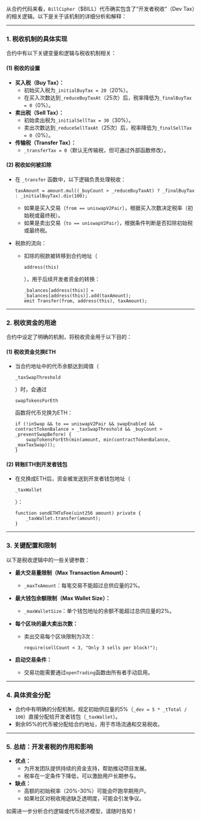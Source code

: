 从合约代码来看，`BillCipher`（$BILL）代币确实包含了“开发者税收”（Dev Tax）的相关逻辑。以下是关于该机制的详细分析和解释：

------

### **1. 税收机制的具体实现**

合约中有以下关键变量和逻辑与税收机制相关：

#### **(1) 税收的设置**

- **买入税（Buy Tax）：**
  - 初始买入税为`_initialBuyTax = 20`（20%）。
  - 在买入次数达到`_reduceBuyTaxAt`（25次）后，税率降低为`_finalBuyTax = 0`（0%）。
- **卖出税（Sell Tax）：**
  - 初始卖出税为`_initialSellTax = 30`（30%）。
  - 卖出次数达到`_reduceSellTaxAt`（25次）后，税率降低为`_finalSellTax = 0`（0%）。
- **传输税（Transfer Tax）：**
  - `_transferTax = 0`（默认无传输税，但可通过外部函数修改）。

#### **(2) 税收如何被扣除**

- 在 `_transfer` 函数中，以下逻辑负责处理税收：

  ```solidity
  taxAmount = amount.mul((_buyCount > _reduceBuyTaxAt) ? _finalBuyTax : _initialBuyTax).div(100);
  ```

  - 如果是买入交易（`from == uniswapV2Pair`），根据买入次数决定税率（初始税或最终税）。
  - 如果是卖出交易（`to == uniswapV2Pair`），根据条件判断是否扣除初始税或最终税。

- 税款的流向：

  - 扣除的税款被转移到合约地址（

    ```
    address(this)
    ```

    ），用于后续开发者资金的转换：

    ```solidity
    _balances[address(this)] = _balances[address(this)].add(taxAmount);
    emit Transfer(from, address(this), taxAmount);
    ```

------

### **2. 税收资金的用途**

合约中设定了明确的机制，将税收资金用于以下目的：

#### **(1) 税收资金兑换ETH**

- 当合约地址中的代币余额达到阈值（

  ```
  _taxSwapThreshold
  ```

  ）时，会通过

  ```
  swapTokensForEth
  ```

  函数将代币兑换为ETH：

  ```solidity
  if (!inSwap && to == uniswapV2Pair && swapEnabled && contractTokenBalance > _taxSwapThreshold && _buyCount > _preventSwapBefore) {
      swapTokensForEth(min(amount, min(contractTokenBalance, _maxTaxSwap)));
  }
  ```

#### **(2) 转账ETH到开发者钱包**

- 在兑换成ETH后，资金被发送到开发者钱包地址（

  ```
  _taxWallet
  ```

  ）：

  ```solidity
  function sendETHToFee(uint256 amount) private {
      _taxWallet.transfer(amount);
  }
  ```

------

### **3. 关键配置和限制**

以下是税收逻辑中的一些关键参数：

- **最大交易量限制（Max Transaction Amount）：**

  - `_maxTxAmount`：每笔交易不能超过总供应量的2%。

- **最大钱包余额限制（Max Wallet Size）：**

  - `_maxWalletSize`：单个钱包地址的余额不能超过总供应量的2%。

- **每个区块的最大卖出次数：**

  - 卖出交易每个区块限制为3次：

    ```solidity
    require(sellCount < 3, "Only 3 sells per block!");
    ```

- **启动交易条件：**

  - 交易功能需要通过`openTrading`函数由所有者手动启用。

------

### **4. 具体资金分配**

- 合约中有明确的分配机制，规定初始供应量的5%（`_dev = 5 * _tTotal / 100`）直接分配给开发者钱包（`_taxWallet`）。
- 剩余95%的代币被分配给合约地址，用于市场流通和交易税收。

------

### **5. 总结：开发者税的作用和影响**

- **优点：**
  - 为开发团队提供持续的资金支持，帮助推动项目发展。
  - 税率在一定条件下降低，可以激励用户长期参与。
- **缺点：**
  - 高额的初始税率（20%-30%）可能会吓跑早期用户。
  - 如果社区对税收用途缺乏透明度，可能会引发争议。

如需进一步分析合约逻辑或代币经济模型，请随时告知！